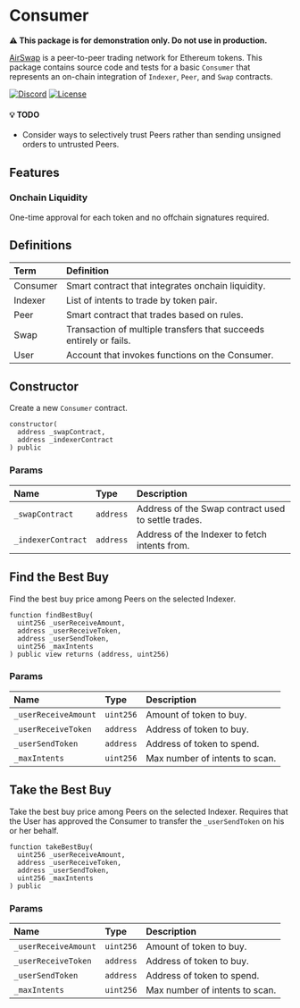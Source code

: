 # Consumer

**:warning: This package is for demonstration only. Do not use in production.**

[AirSwap](https://www.airswap.io/) is a peer-to-peer trading network for Ethereum tokens. This package contains source code and tests for a basic `Consumer` that represents an on-chain integration of `Indexer`, `Peer`, and `Swap` contracts.

[![Discord](https://img.shields.io/discord/590643190281928738.svg)](https://discord.gg/ecQbV7H)
[![License](https://img.shields.io/badge/License-Apache%202.0-blue.svg)](https://opensource.org/licenses/Apache-2.0)

#### :bulb: TODO

- Consider ways to selectively trust Peers rather than sending unsigned orders to untrusted Peers.

## Features

### Onchain Liquidity

One-time approval for each token and no offchain signatures required.

## Definitions

| Term     | Definition                                                         |
| :------- | :----------------------------------------------------------------- |
| Consumer | Smart contract that integrates onchain liquidity.                  |
| Indexer  | List of intents to trade by token pair.                            |
| Peer     | Smart contract that trades based on rules.                         |
| Swap     | Transaction of multiple transfers that succeeds entirely or fails. |
| User     | Account that invokes functions on the Consumer.                    |

## Constructor

Create a new `Consumer` contract.

```Solidity
constructor(
  address _swapContract,
  address _indexerContract
) public
```

### Params

| Name               | Type      | Description                                         |
| :----------------- | :-------- | :-------------------------------------------------- |
| `_swapContract`    | `address` | Address of the Swap contract used to settle trades. |
| `_indexerContract` | `address` | Address of the Indexer to fetch intents from.       |

## Find the Best Buy

Find the best buy price among Peers on the selected Indexer.

```Solidity
function findBestBuy(
  uint256 _userReceiveAmount,
  address _userReceiveToken,
  address _userSendToken,
  uint256 _maxIntents
) public view returns (address, uint256)
```

### Params

| Name                 | Type      | Description                    |
| :------------------- | :-------- | :----------------------------- |
| `_userReceiveAmount` | `uint256` | Amount of token to buy.        |
| `_userReceiveToken`  | `address` | Address of token to buy.       |
| `_userSendToken`     | `address` | Address of token to spend.     |
| `_maxIntents`        | `uint256` | Max number of intents to scan. |

## Take the Best Buy

Take the best buy price among Peers on the selected Indexer. Requires that the User has approved the Consumer to transfer the `_userSendToken` on his or her behalf.

```Solidity
function takeBestBuy(
  uint256 _userReceiveAmount,
  address _userReceiveToken,
  address _userSendToken,
  uint256 _maxIntents
) public
```

### Params

| Name                 | Type      | Description                    |
| :------------------- | :-------- | :----------------------------- |
| `_userReceiveAmount` | `uint256` | Amount of token to buy.        |
| `_userReceiveToken`  | `address` | Address of token to buy.       |
| `_userSendToken`     | `address` | Address of token to spend.     |
| `_maxIntents`        | `uint256` | Max number of intents to scan. |
